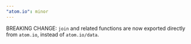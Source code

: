 ```yaml
---
"atom.io": minor
---
```


BREAKING CHANGE: `join` and related functions are now exported directly from `atom.io`, instead of `atom.io/data`.
